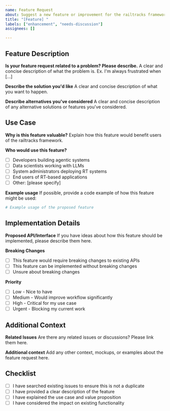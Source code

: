 ```yaml
---
name: Feature Request
about: Suggest a new feature or improvement for the railtracks framework
title: "[Feature] "
labels: ["enhancement", "needs-discussion"]
assignees: []

---
```


## Feature Description
**Is your feature request related to a problem? Please describe.**
A clear and concise description of what the problem is. Ex. I'm always frustrated when [...]

**Describe the solution you'd like**
A clear and concise description of what you want to happen.

**Describe alternatives you've considered**
A clear and concise description of any alternative solutions or features you've considered.

## Use Case
**Why is this feature valuable?**
Explain how this feature would benefit users of the railtracks framework.

**Who would use this feature?**
- [ ] Developers building agentic systems
- [ ] Data scientists working with LLMs
- [ ] System administrators deploying RT systems
- [ ] End users of RT-based applications
- [ ] Other: [please specify]

**Example usage**
If possible, provide a code example of how this feature might be used:
```python
# Example usage of the proposed feature
```

## Implementation Details
**Proposed API/Interface**
If you have ideas about how this feature should be implemented, please describe them here.

**Breaking Changes**
- [ ] This feature would require breaking changes to existing APIs
- [ ] This feature can be implemented without breaking changes
- [ ] Unsure about breaking changes

**Priority**
- [ ] Low - Nice to have
- [ ] Medium - Would improve workflow significantly
- [ ] High - Critical for my use case
- [ ] Urgent - Blocking my current work

## Additional Context
**Related Issues**
Are there any related issues or discussions? Please link them here.

**Additional context**
Add any other context, mockups, or examples about the feature request here.

## Checklist
- [ ] I have searched existing issues to ensure this is not a duplicate
- [ ] I have provided a clear description of the feature
- [ ] I have explained the use case and value proposition
- [ ] I have considered the impact on existing functionality
